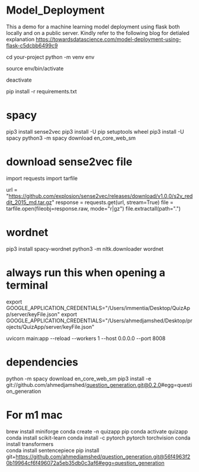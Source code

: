 # Model_Deployment

This a demo for a machine learning model deployment using flask both locally and on a public server.
Kindly refer to the following blog for detialed explanation
https://towardsdatascience.com/model-deployment-using-flask-c5dcbb6499c9

cd your-project
python -m venv env

source env/bin/activate

deactivate

pip install -r requirements.txt

# spacy

pip3 install sense2vec
pip3 install -U pip setuptools wheel
pip3 install -U spacy
python3 -m spacy download en_core_web_sm

# download sense2vec file

import requests
import tarfile

url = "https://github.com/explosion/sense2vec/releases/download/v1.0.0/s2v_reddit_2015_md.tar.gz"
response = requests.get(url, stream=True)
file = tarfile.open(fileobj=response.raw, mode="r|gz")
file.extractall(path=".")

# wordnet

pip3 install spacy-wordnet
python3 -m nltk.downloader wordnet

# always run this when opening a terminal

export GOOGLE_APPLICATION_CREDENTIALS="/Users/immentia/Desktop/QuizApp/server/keyFile.json"
export GOOGLE_APPLICATION_CREDENTIALS="/Users/ahmedjamshed/Desktop/projects/QuizApp/server/keyFile.json"

uvicorn main:app --reload --workers 1 --host 0.0.0.0 --port 8008

# dependencies

python -m spacy download en_core_web_sm
pip3 install -e git://github.com/ahmedjamshed/question_generation.git@0.2.0#egg=question_generation

# For m1 mac

brew install miniforge
conda create -n quizapp pip
conda activate quizapp
conda install scikit-learn
conda install -c pytorch pytorch torchvision
conda install transformers  
conda install sentencepiece
pip install git+https://github.com/ahmedjamshed/question_generation.git@56f4963f20b19964cf6f496072a5eb35db0c3af6#egg=question_generation
